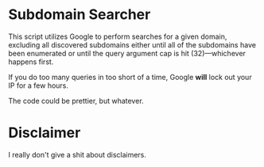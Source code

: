 # Subdomain Searcher
This script utilizes Google to perform searches for a given domain, excluding all discovered subdomains either until all of the subdomains have been enumerated or until the query argument cap is hit (32)—whichever happens first.

If you do too many queries in too short of a time, Google **will** lock out your IP for a few hours.

The code could be prettier, but whatever.

# Disclaimer
I really don't give a shit about disclaimers.
